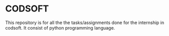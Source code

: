 # CODSOFT
This repository is for all the the tasks/assignments done for the internship in codsoft. It  consist of python programming language.
